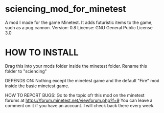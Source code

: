 # sciencing_mod_for_minetest
A mod I made for the game Minetest. 
It adds futuristic items to the game, such as a pug cannon.
Version: 0.8
License: GNU General Public License 3.0

HOW TO INSTALL
==============
Drag this into your mods folder inside the minetest folder. Rename this folder to "sciencing"

DEPENDS ON: Nothing except the minetest game and the default "Fire" mod inside the basic minetest game.

HOW TO REPORT BUGS: Go to the topic ofr this mod on the minetest forums at https://forum.minetest.net/viewforum.php?f=9
You can leave a comment on it if you have an account. I will check back there every week.
